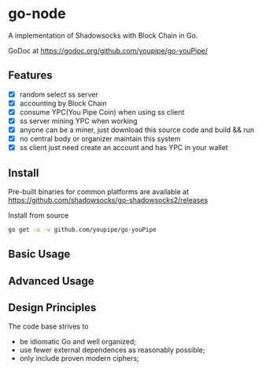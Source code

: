 # go-node

A implementation of Shadowsocks with Block Chain in Go.

GoDoc at https://godoc.org/github.com/youpipe/go-youPipe/


## Features

- [x] random select ss server 
- [x] accounting by Block Chain
- [x] consume YPC(You Pipe Coin) when using ss client
- [x] ss server mining YPC when working
- [x] anyone can be a miner, just download this source code and build && run
- [x] no central body or organizer maintain this system 
- [x] ss client just need create an account and has YPC in your wallet

## Install

Pre-built binaries for common platforms are available at https://github.com/shadowsocks/go-shadowsocks2/releases

Install from source

```sh
go get -u -v github.com/youpipe/go-youPipe
```


## Basic Usage


## Advanced Usage



## Design Principles

The code base strives to

- be idiomatic Go and well organized;
- use fewer external dependences as reasonably possible;
- only include proven modern ciphers;
